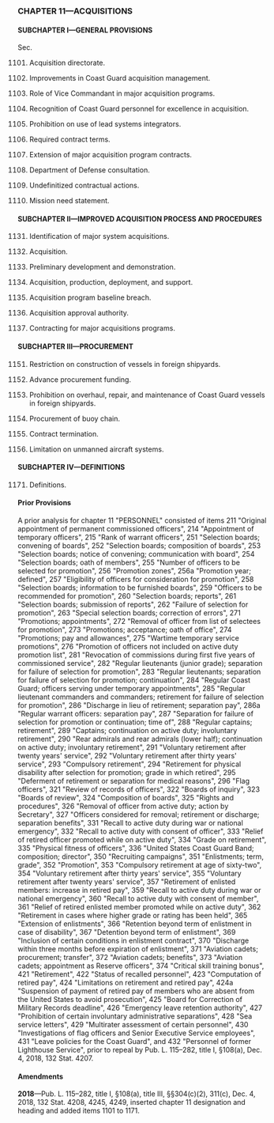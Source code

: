 ### **CHAPTER 11—ACQUISITIONS** ###

#### SUBCHAPTER I—GENERAL PROVISIONS ####

Sec.

1101. Acquisition directorate.

1102. Improvements in Coast Guard acquisition management.

1103. Role of Vice Commandant in major acquisition programs.

1104. Recognition of Coast Guard personnel for excellence in acquisition.

1105. Prohibition on use of lead systems integrators.

1106. Required contract terms.

1107. Extension of major acquisition program contracts.

1108. Department of Defense consultation.

1109. Undefinitized contractual actions.

1110. Mission need statement.

#### SUBCHAPTER II—IMPROVED ACQUISITION PROCESS AND PROCEDURES ####

1131. Identification of major system acquisitions.

1132. Acquisition.

1133. Preliminary development and demonstration.

1134. Acquisition, production, deployment, and support.

1135. Acquisition program baseline breach.

1136. Acquisition approval authority.

1137. Contracting for major acquisitions programs.

#### SUBCHAPTER III—PROCUREMENT ####

1151. Restriction on construction of vessels in foreign shipyards.

1152. Advance procurement funding.

1153. Prohibition on overhaul, repair, and maintenance of Coast Guard vessels in foreign shipyards.

1154. Procurement of buoy chain.

1155. Contract termination.

1156. Limitation on unmanned aircraft systems.

#### SUBCHAPTER IV—DEFINITIONS ####

1171. Definitions.

#### Prior Provisions ####

A prior analysis for chapter 11 "PERSONNEL" consisted of items 211 "Original appointment of permanent commissioned officers", 214 "Appointment of temporary officers", 215 "Rank of warrant officers", 251 "Selection boards; convening of boards", 252 "Selection boards; composition of boards", 253 "Selection boards; notice of convening; communication with board", 254 "Selection boards; oath of members", 255 "Number of officers to be selected for promotion", 256 "Promotion zones", 256a "Promotion year; defined", 257 "Eligibility of officers for consideration for promotion", 258 "Selection boards; information to be furnished boards", 259 "Officers to be recommended for promotion", 260 "Selection boards; reports", 261 "Selection boards; submission of reports", 262 "Failure of selection for promotion", 263 "Special selection boards; correction of errors", 271 "Promotions; appointments", 272 "Removal of officer from list of selectees for promotion", 273 "Promotions; acceptance; oath of office", 274 "Promotions; pay and allowances", 275 "Wartime temporary service promotions", 276 "Promotion of officers not included on active duty promotion list", 281 "Revocation of commissions during first five years of commissioned service", 282 "Regular lieutenants (junior grade); separation for failure of selection for promotion", 283 "Regular lieutenants; separation for failure of selection for promotion; continuation", 284 "Regular Coast Guard; officers serving under temporary appointments", 285 "Regular lieutenant commanders and commanders; retirement for failure of selection for promotion", 286 "Discharge in lieu of retirement; separation pay", 286a "Regular warrant officers: separation pay", 287 "Separation for failure of selection for promotion or continuation; time of", 288 "Regular captains; retirement", 289 "Captains; continuation on active duty; involuntary retirement", 290 "Rear admirals and rear admirals (lower half); continuation on active duty; involuntary retirement", 291 "Voluntary retirement after twenty years' service", 292 "Voluntary retirement after thirty years' service", 293 "Compulsory retirement", 294 "Retirement for physical disability after selection for promotion; grade in which retired", 295 "Deferment of retirement or separation for medical reasons", 296 "Flag officers", 321 "Review of records of officers", 322 "Boards of inquiry", 323 "Boards of review", 324 "Composition of boards", 325 "Rights and procedures", 326 "Removal of officer from active duty; action by Secretary", 327 "Officers considered for removal; retirement or discharge; separation benefits", 331 "Recall to active duty during war or national emergency", 332 "Recall to active duty with consent of officer", 333 "Relief of retired officer promoted while on active duty", 334 "Grade on retirement", 335 "Physical fitness of officers", 336 "United States Coast Guard Band; composition; director", 350 "Recruiting campaigns", 351 "Enlistments; term, grade", 352 "Promotion", 353 "Compulsory retirement at age of sixty-two", 354 "Voluntary retirement after thirty years' service", 355 "Voluntary retirement after twenty years' service", 357 "Retirement of enlisted members: increase in retired pay", 359 "Recall to active duty during war or national emergency", 360 "Recall to active duty with consent of member", 361 "Relief of retired enlisted member promoted while on active duty", 362 "Retirement in cases where higher grade or rating has been held", 365 "Extension of enlistments", 366 "Retention beyond term of enlistment in case of disability", 367 "Detention beyond term of enlistment", 369 "Inclusion of certain conditions in enlistment contract", 370 "Discharge within three months before expiration of enlistment", 371 "Aviation cadets; procurement; transfer", 372 "Aviation cadets; benefits", 373 "Aviation cadets; appointment as Reserve officers", 374 "Critical skill training bonus", 421 "Retirement", 422 "Status of recalled personnel", 423 "Computation of retired pay", 424 "Limitations on retirement and retired pay", 424a "Suspension of payment of retired pay of members who are absent from the United States to avoid prosecution", 425 "Board for Correction of Military Records deadline", 426 "Emergency leave retention authority", 427 "Prohibition of certain involuntary administrative separations", 428 "Sea service letters", 429 "Multirater assessment of certain personnel", 430 "Investigations of flag officers and Senior Executive Service employees", 431 "Leave policies for the Coast Guard", and 432 "Personnel of former Lighthouse Service", prior to repeal by Pub. L. 115–282, title I, §108(a), Dec. 4, 2018, 132 Stat. 4207.

#### Amendments ####

**2018**—Pub. L. 115–282, title I, §108(a), title III, §§304(c)(2), 311(c), Dec. 4, 2018, 132 Stat. 4208, 4245, 4249, inserted chapter 11 designation and heading and added items 1101 to 1171.
